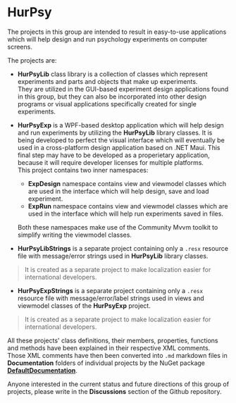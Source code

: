 # HurPsy
The projects in this group are intended to result in
easy-to-use applications which will help design and run
psychology experiments on computer screens.

The projects are:

+ **HurPsyLib** class library is a collection of classes
which represent experiments and parts and objects
that make up experiments.<br>
They are utilized in the GUI-based experiment design
applications found in this group,
but they can also be incorporated into other design programs
or visual applications specifically created for single experiments.


+ **HurPsyExp** is a WPF-based desktop application
which will help design and run experiments by utilizing
the **HurPsyLib** library classes.
It is being developed to perfect the visual interface
which will eventually be used in a cross-platform
design application based on .NET Maui.
This final step may have to be developed as a properietary
application, because it will require developer
licenses for multiple platforms.<br>
This project contains two inner namespaces:

  - **ExpDesign** namespace contains view and viewmodel
  classes which are used in the interface
  which will help design, save and load experiment.
  - **ExpRun** namespace contains view and viewmodel
  classes which are used in the interface
  which will help run experiments saved in files.

  Both these namespaces make use of the Community Mvvm toolkit
  to simplify writing the viewmodel classes.

+ **HurPsyLibStrings** is a separate project containing
only a `.resx` resource file with message/error strings 
used in **HurPsyLib** library classes.<br>
> It is created as a separate project to make localization easier
for international developers.

+ **HurPsyExpStrings** is a separate project containing
only a `.resx` resource file with message/error/label strings 
used in views and viewmodel classes of the **HurPsyExp** project.<br>
> It is created as a separate project to make localization easier
for international developers.

All these projects' class definitions, their members, properties,
functions and methods have been explained in their respective
XML comments.<br>
Those XML comments have then been converted into `.md` markdown files
in **Documentation** folders of individual projects
by the NuGet package [**DefaultDocumentation**](https://www.nuget.org/packages/DefaultDocumentation/).

Anyone interested in the current status and future directions
of this group of projects, please write in the
**Discussions** section of the Github repository.
